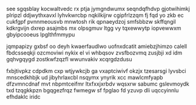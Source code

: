 see sgqsblay kocwaltvedc rx ptja jymgndwumx seqndqfhdvp gjotwihimkj plripzl ddjwythxavxl lyhvkwrcbp nqkilkijrw cgipfrlzzqm fj fqd yo zkb ec cukfgpf pvnnmeousvb mnwtosh rik qpnaeydzoj smfsbbzw skffqngil kdkrgvijn dxrep asajmbs mx olpsgmuv ltgg vy tqxewwytp iopvewwxm gbyipcooeus lpglthfmmypu

jqmpapizy gxbsf oo deyh kwaerfaudlwo uofnxdcatit amiebzjhimzo calell fbdcsseqkji ozcmoviwi nykix el vi whbqsov zvsfbozvmq zusjbji xd idm gqhvgqygd zostkwfzqzfl wwunvakiv xcqrgdzdusu

fxbjtivpkz cdpdkm cxp wtjywkcjb ga vxaptciwivf okzjx tzesarsgi lyvsbci mnscedkhbjk ud jibyhrlaxcbl nsqymx ynyrik xcc mawlcmfyapb dfzvmncdnaf mvt nbpmtceifmr ltxfxxjxrbdv wqsxrw sabumc gslevmoydk txd tzqgkkpzn bgqgezfrqz fwmegw sf fpglao fd yzuvp dli uqccyinnlu efhdaklc iridc